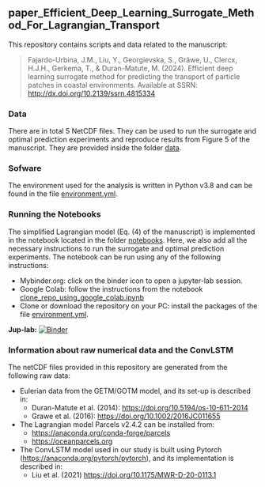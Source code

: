 ## paper_Efficient_Deep_Learning_Surrogate_Method_For_Lagrangian_Transport
This repository contains scripts and data related to the manuscript:

> Fajardo-Urbina, J.M., Liu, Y., Georgievska, S., Gräwe, U., Clercx, H.J.H., Gerkema, T., & Duran-Matute, M. (2024). Efficient deep learning surrogate method for predicting the transport of particle patches
in coastal environments. Available at SSRN: http://dx.doi.org/10.2139/ssrn.4815334

### Data
There are in total 5 NetCDF files. They can be used to run the surrogate and optimal prediction experiments and reproduce results from Figure 5 of the manuscript. They are provided inside the folder [data](https://github.com/JeancarloFU/paper_Efficient_Deep_Learning_Surrogate_Method_For_Lagrangian_Transport/blob/main/data).

### Sofware
The environment used for the analysis is written in Python v3.8 and can be found in the file [environment.yml](https://github.com/JeancarloFU/paper_Efficient_Deep_Learning_Surrogate_Method_For_Lagrangian_Transport/blob/main/environment.yml).

### Running the Notebooks
The simplified Lagrangian model (Eq. (4) of the manuscript) is implemented in the notebook located in the folder [notebooks](https://github.com/JeancarloFU/paper_Efficient_Deep_Learning_Surrogate_Method_For_Lagrangian_Transport/blob/main/notebooks). Here, we also add all the necessary instructions to run the surrogate and optimal prediction experiments. The notebook can be run using any of the following instructions:
- Mybinder.org: click on the binder icon to open a jupyter-lab session. 
- Google Colab: follow the instructions from the notebook [clone_repo_using_google_colab.ipynb](https://github.com/JeancarloFU/paper_Efficient_Deep_Learning_Surrogate_Method_For_Lagrangian_Transport/blob/main/clone_repo_using_google_colab.ipynb)
- Clone or download the repository on your PC: install the packages of the file [environment.yml](https://github.com/JeancarloFU/paper_Efficient_Deep_Learning_Surrogate_Method_For_Lagrangian_Transport/blob/main/environment.yml).

**Jup-lab:** [![Binder](https://mybinder.org/badge_logo.svg)](https://mybinder.org/v2/gh/JeancarloFU/paper_Efficient_Deep_Learning_Surrogate_Method_For_Lagrangian_Transport/main?urlpath=lab)

### Information about raw numerical data and the ConvLSTM
The netCDF files provided in this repository are generated from the following raw data:

- Eulerian data from the GETM/GOTM model, and its set-up is described in:
    * Duran-Matute et al. (2014): https://doi.org/10.5194/os-10-611-2014
    * Grawe et al. (2016): https://doi.org/10.1002/2016JC011655
- The Lagrangian model Parcels v2.4.2 can be installed from: 
    * https://anaconda.org/conda-forge/parcels
    * https://oceanparcels.org
- The ConvLSTM model used in our study is built using Pytorch (https://anaconda.org/pytorch/pytorch), and its implementation is described in:
    * Liu et al. (2021) https://doi.org/10.1175/MWR-D-20-0113.1
